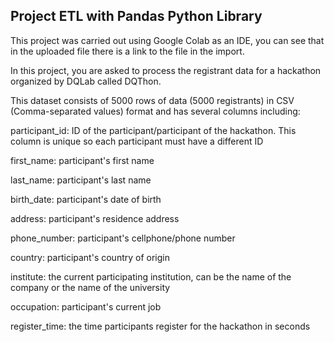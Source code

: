 ## Project ETL with Pandas Python Library

This project was carried out using Google Colab as an IDE, you can see that in the uploaded file there is a link to the file in the import.

In this project, you are asked to process the registrant data for a hackathon organized by DQLab called DQThon.

This dataset consists of 5000 rows of data (5000 registrants) in CSV (Comma-separated values) format and has several columns including:

participant_id: ID of the participant/participant of the hackathon. This column is unique so each participant must have a different ID

first_name: participant's first name

last_name: participant's last name

birth_date: participant's date of birth

address: participant's residence address

phone_number: participant's cellphone/phone number

country: participant's country of origin

institute: the current participating institution, can be the name of the company or the name of the university

occupation: participant's current job

register_time: the time participants register for the hackathon in seconds
